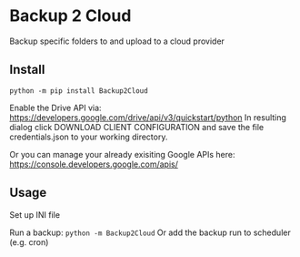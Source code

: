 # Backup 2 Cloud
Backup specific folders to and upload to a cloud provider

## Install
`python -m pip install Backup2Cloud`

Enable the Drive API via:
https://developers.google.com/drive/api/v3/quickstart/python
In resulting dialog click DOWNLOAD CLIENT CONFIGURATION and save the file credentials.json to your working directory. 

Or you can manage your already exisiting Google APIs here: https://console.developers.google.com/apis/


## Usage
Set up INI file

Run a backup:
`python -m Backup2Cloud`
Or add the backup run to scheduler (e.g. cron)
